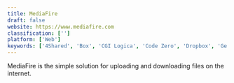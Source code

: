 ```yaml
---
title: MediaFire
draft: false 
website: https://www.mediafire.com
classification: ['']
platform: ['Web']
keywords: ['4Shared', 'Box', 'CGI Logica', 'Code Zero', 'Dropbox', 'Ge.tt', 'Google Drive', 'Mega', 'Resilio Sync', 'Seafile', 'Sererra', 'Syncthing', 'Uptima', 'Volafile', 'Yandex.Disk', 'astadia', 'ownCloud', 'pCloud']
---
```

MediaFire is the simple solution for uploading and downloading files on the internet.